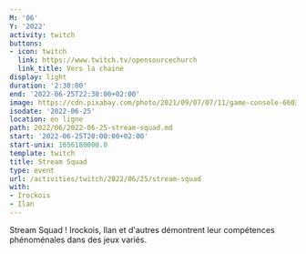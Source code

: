 ```yaml
---
M: '06'
Y: '2022'
activity: twitch
buttons:
- icon: twitch
  link: https://www.twitch.tv/opensourcechurch
  link_title: Vers la chaine
display: light
duration: '2:30:00'
end: '2022-06-25T22:30:00+02:00'
image: https://cdn.pixabay.com/photo/2021/09/07/07/11/game-console-6603120_960_720.jpg
isodate: '2022-06-25'
location: en ligne
path: 2022/06/2022-06-25-stream-squad.md
start: '2022-06-25T20:00:00+02:00'
start-unix: 1656180000.0
template: twitch
title: Stream Squad
type: event
url: /activities/twitch/2022/06/25/stream-squad
with:
- Irockois
- Ilan
---
```

Stream Squad ! Irockois, Ilan et d'autres démontrent leur compétences phénoménales dans des jeux variés.